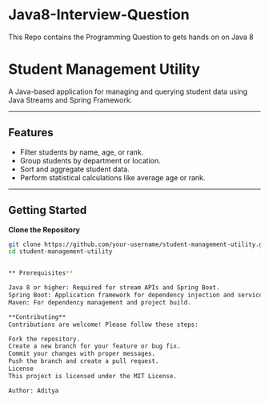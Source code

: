 # Java8-Interview-Question
This Repo contains the Programming Question to gets hands on on Java 8

# Student Management Utility

A Java-based application for managing and querying student data using Java Streams and Spring Framework.

---

## Features

- Filter students by name, age, or rank.
- Group students by department or location.
- Sort and aggregate student data.
- Perform statistical calculations like average age or rank.

---

## Getting Started

**Clone the Repository**  
   ```bash
   git clone https://github.com/your-username/student-management-utility.git
   cd student-management-utility


** Prerequisites**

Java 8 or higher: Required for stream APIs and Spring Boot.
Spring Boot: Application framework for dependency injection and service management.
Maven: For dependency management and project build.

**Contributing**
Contributions are welcome! Please follow these steps:

Fork the repository.
Create a new branch for your feature or bug fix.
Commit your changes with proper messages.
Push the branch and create a pull request.
License
This project is licensed under the MIT License.

Author: Aditya
